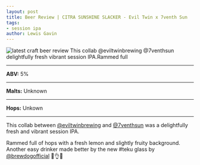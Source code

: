 ```yaml
---
layout: post
title: Beer Review | CITRA SUNSHINE SLACKER - Evil Twin x 7venth Sun
tags: 
- session ipa
author: Lewis Gavin
---
```


![latest craft beer review This collab @eviltwinbrewing @7venthsun delightfully fresh vibrant session IPA.Rammed full](https://instagram.fman1-1.fna.fbcdn.net/vp/6db2dd12b0111248f2506100068b9937/5C74B23C/t51.2885-15/sh0.08/e35/p750x750/42354849_172134153697145_4640686253024840034_n.jpg?ig_cache_key=MTg4NzA0MTgyMjI0OTk3NDIzNg%3D%3D.2)

***
**ABV:** 5%

***
**Malts:**   Unknown

***
**Hops:**    Unkown

***

This collab between [@eviltwinbrewing](https://instagram.com/eviltwinbrewing) and [@7venthsun](https://instagram.com/7venthsun) was a delightfully fresh and vibrant session IPA.

Rammed full of hops with a fresh lemon and slightly fruity background. Another easy drinker made better by the new #teku glass by [@brewdogofficial](https://instagram.com/brewdogofficial) 🙌👌🍻


